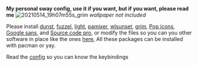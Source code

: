 **My personal sway config, use it if you want, but if you want, please read me**
![20210514_19h07m55s_grim](https://user-images.githubusercontent.com/63064071/118342428-b87d2e00-b4f9-11eb-83d5-dedab1419872.png)
*wallpaper not included*

Please install [dunst](https://github.com/dunst-project/dunst), [fuzzel](https://codeberg.org/dnkl/fuzzel), [light](https://github.com/haikarainen/light), [pamixer](https://github.com/cdemoulins/pamixer), [wlsunset](https://git.sr.ht/~kennylevinsen/wlsunset), [grim](https://github.com/emersion/grim), [Pop icons](https://github.com/pop-os/icon-theme), [Google sans](https://github.com/sahibjotsaggu/Google-Sans-Fonts), and [Source code pro](https://github.com/adobe-fonts/source-code-pro), or modify the files so you can you other software in place like the ones [here](https://github.com/swaywm/sway/wiki/i3-Migration-Guide), All these packages can be installed with pacman or yay.

Read the [config](https://github.com/Richardsilsa/ctransparent-sway/blob/main/sway/config) so you can know the keybindings
